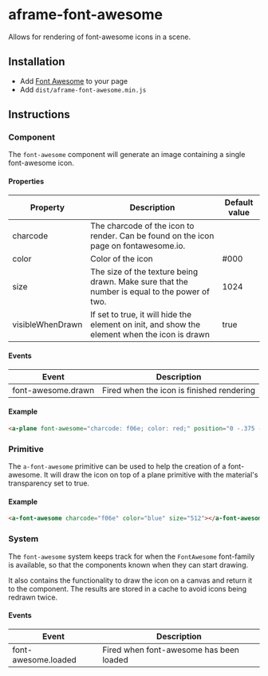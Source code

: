 # aframe-font-awesome

Allows for rendering of font-awesome icons in a scene.

## Installation

* Add [Font Awesome](http://fontawesome.io/get-started/) to your page
* Add `dist/aframe-font-awesome.min.js` 

## Instructions

### Component

The `font-awesome` component will generate an image containing a single font-awesome icon.

#### Properties

| Property         | Description                                                                                   | Default value |
| ---------------- | --------------------------------------------------------------------------------------------- | ------------- |
| charcode         | The charcode of the icon to render. Can be found on the icon page on fontawesome.io.          |               |
| color            | Color of the icon                                                                             | #000          |
| size             | The size of the texture being drawn. Make sure that the number is equal to the power of two.  | 1024          |
| visibleWhenDrawn | If set to true, it will hide the element on init, and show the element when the icon is drawn | true

#### Events

| Event              | Description                               |
| ------------------ | ----------------------------------------- |
| font-awesome.drawn | Fired when the icon is finished rendering |

#### Example

```html
<a-plane font-awesome="charcode: f06e; color: red;" position="0 -.375 -1"></a-plane>
```

### Primitive

The `a-font-awesome` primitive can be used to help the creation of a font-awesome. It will draw the icon on top of a plane primitive with the material's transparency set to true.

#### Example

```html
<a-font-awesome charcode="f06e" color="blue" size="512"></a-font-awesome>
```

### System

The `font-awesome` system keeps track for when the `FontAwesome` font-family is available, so that the components known when they can start drawing.

It also contains the functionality to draw the icon on a canvas and return it to the component. The results are stored in a cache to avoid icons being redrawn twice.

#### Events

| Event               | Description                             |
| ------------------  | --------------------------------------- |
| font-awesome.loaded | Fired when font-awesome has been loaded |
